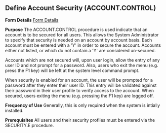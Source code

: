 ## Define Account Security (ACCOUNT.CONTROL)
<PageHeader />

**Form Details**
[Form Details](../assets/ACCOUNT-CONTROL-1/README.md)

**Purpose**
The ACCOUNT.CONTROL procedure is used indicate that an account is to be
secured for all users. This allows the System Administrator to specify that
security is needed on an account by account basis. Each account must be
entered with a 'Y' in order to secure the account. Accounts either not listed,
or which do not contain a 'Y' are considered un-secured.

Accounts which are not secured will, upon user login, allow the entry of any
user ID and not prompt for a password. Also, users who exit the menu (e.g.
press the F1 key) will be left at the system level command prompt.

When security is enabled for an account, the user will be prompted for a
password after they enter their user ID. This entry will be validated against
their password in their user profile to verify access to the account. When
secured, users exiting the menu (e.g. pressing the F1 key) are logged off.

**Frequency of Use**
Generally, this is only required when the system is intially installed.

**Prerequisites**
All users and their security profiles must be entered via the SECURITY.E
procedure.

<badge text= "Version 8.10.57 " vertical="middle" />

<PageFooter />
